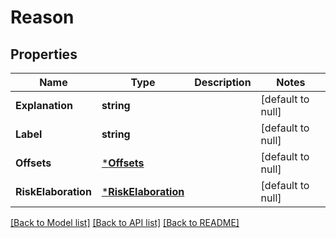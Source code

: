 # Reason

## Properties
Name | Type | Description | Notes
------------ | ------------- | ------------- | -------------
**Explanation** | **string** |  | [default to null]
**Label** | **string** |  | [default to null]
**Offsets** | [***Offsets**](Offsets.md) |  | [default to null]
**RiskElaboration** | [***RiskElaboration**](RiskElaboration.md) |  | [default to null]

[[Back to Model list]](../README.md#documentation-for-models) [[Back to API list]](../README.md#documentation-for-api-endpoints) [[Back to README]](../README.md)

